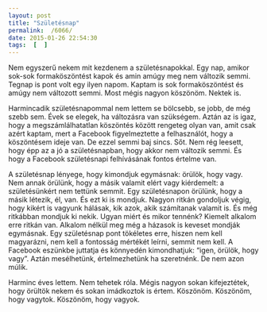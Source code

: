 ```yaml
---
layout: post
title: "Születésnap"
permalink:  /6066/ 
date: 2015-01-26 22:54:30
tags:  [  ] 
---
```

Nem egyszerű nekem mit kezdenem a születésnapokkal. Egy nap, amikor sok-sok formaköszöntést kapok és amin amúgy meg nem változik semmi. Tegnap is pont volt egy ilyen napom. Kaptam is sok formaköszöntést és amúgy nem változott semmi. Most mégis nagyon köszönöm. Nektek is.

Harmincadik születésnapommal nem lettem se bölcsebb, se jobb, de még szebb sem. Évek se elegek, ha változásra van szükségem. Aztán az is igaz, hogy a megszámlálhatatlan köszöntés között rengeteg olyan van, amit csak azért kaptam, mert a Facebook figyelmeztette a felhasználót, hogy a köszöntésem ideje van. De ezzel semmi baj sincs. Sőt. Nem rég leesett, hogy épp az a jó a születésnapban, hogy akkor nem változik semmi. És hogy a Facebook születésnapi felhívásának fontos értelme van.

A születésnap lényege, hogy kimondjuk egymásnak: örülök, hogy vagy. Nem annak örülünk, hogy a másik valamit elért vagy kiérdemelt: a születésünkért nem tettünk semmit. Egy születésnapon örülünk, hogy a másik létezik, él, van. És ezt ki is mondjuk. Nagyon ritkán gondoljuk végig, hogy kikért is vagyunk hálásak, kik azok, akik számítanak valamit is. És még ritkábban mondjuk ki nekik. Ugyan miért és mikor tennénk? Kiemelt alkalom erre ritkán van. Alkalom nélkül meg még a házasok is keveset mondják egymásnak. Egy születésnap pont tökéletes erre, hiszen nem kell magyarázni, nem kell a fontosság mértékét leírni, semmit nem kell. A Facebook eszünkbe juttatja és könnyedén kimondhatjuk: “igen, örülök, hogy vagy”. Aztán mesélhetünk, értelmezhetünk ha szeretnénk. De nem azon múlik.

Harminc éves lettem. Nem tehetek róla. Mégis nagyon sokan kifejeztétek, hogy örültök nekem és sokan imádkoztok is értem. Köszönöm. Köszönöm, hogy vagytok. Köszönöm, hogy vagyok.

